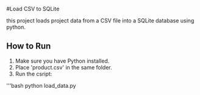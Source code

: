#Load CSV to SQLite 

this project loads project data from a CSV file into a SQLite database using python.

## How to Run 

1. Make sure you have Python installed.
2. Place 'product.csv' in the same folder.
3. Run the csript:

'''bash
python load_data.py

